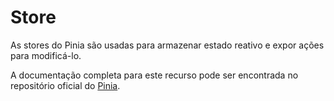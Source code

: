# Store

As stores do Pinia são usadas para armazenar estado reativo e expor ações para modificá-lo.

A documentação completa para este recurso pode ser encontrada no repositório oficial do [Pinia](https://pinia.esm.dev/).
